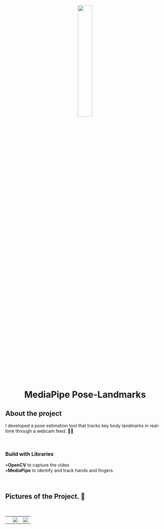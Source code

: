 
<div align='center'><img style="width:30%" src='https://github.com/user-attachments/assets/07fb332e-0f6a-46ed-a623-030c8d2df338'/></div>

<div align='center'> <h1> MediaPipe Pose-Landmarks </h1> </div>

<h2>About the project</h2>

<p>I developed a pose estimation tool that tracks key body landmarks in real-time through a webcam feed. 🎥✨</p>

<br>
<h3> Build with Libraries </h3>
<p>
»<b>OpenCV</b> to capture the video
<br>
»<b>MediaPipe</b> to identify and track hands and fingers.
</p> 

<br>

<h2>Pictures of the Project. 📸</h2>
<br>
<table>
  <tr>
<td class="square-cell"></td>
    <td><img src="https://github.com/user-attachments/assets/8c1ad3bc-bef2-428d-a68c-d1324f643c50"> </td>
    <td><img src="https://github.com/user-attachments/assets/97ce4552-80ab-46df-9c71-c973e48d4df7"> </td>
  </tr>
 </table>
